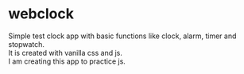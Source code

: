 # webclock
Simple test clock app with basic functions like clock, alarm, timer and stopwatch.</br>
It is created with vanilla css and js.</br>
I am creating this app to practice js. 
